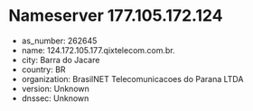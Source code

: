 # Nameserver 177.105.172.124

* as_number: 262645
* name: 124.172.105.177.qixtelecom.com.br.
* city: Barra do Jacare
* country: BR
* organization: BrasilNET Telecomunicacoes do Parana LTDA
* version: Unknown
* dnssec: Unknown
